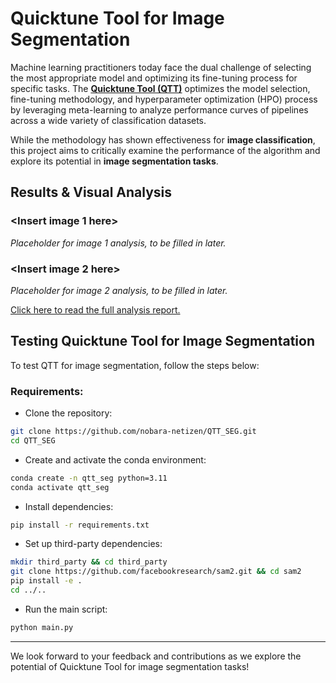 # Quicktune Tool for Image Segmentation

Machine learning practitioners today face the dual challenge of selecting the most appropriate model and optimizing its fine-tuning process for specific tasks. The **[Quicktune Tool (QTT)](https://github.com/automl/quicktunetool)** optimizes the model selection, fine-tuning methodology, and hyperparameter optimization (HPO) process by leveraging meta-learning to analyze performance curves of pipelines across a wide variety of classification datasets.

While the methodology has shown effectiveness for **image classification**, this project aims to critically examine the performance of the algorithm and explore its potential in **image segmentation tasks**.

## Results & Visual Analysis

### <Insert image 1 here>
*Placeholder for image 1 analysis, to be filled in later.*

### <Insert image 2 here>
*Placeholder for image 2 analysis, to be filled in later.*

[Click here to read the full analysis report.](#)

## Testing Quicktune Tool for Image Segmentation

To test QTT for image segmentation, follow the steps below:

### Requirements:
- Clone the repository:

```bash
git clone https://github.com/nobara-netizen/QTT_SEG.git
cd QTT_SEG
```

- Create and activate the conda environment:

```bash
conda create -n qtt_seg python=3.11
conda activate qtt_seg
```

- Install dependencies:

```bash
pip install -r requirements.txt
```

- Set up third-party dependencies:

```bash
mkdir third_party && cd third_party
git clone https://github.com/facebookresearch/sam2.git && cd sam2
pip install -e .
cd ../..
```

- Run the main script:

```bash
python main.py
```

---

We look forward to your feedback and contributions as we explore the potential of Quicktune Tool for image segmentation tasks!